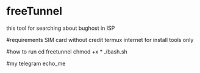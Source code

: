 # freeTunnel
this tool for searching about bughost in ISP


#requirements
SIM card without credit
termux 
internet for install tools only 


#how to run
cd freetunnel
chmod +x *
./bash.sh



#my telegram
echo_me

